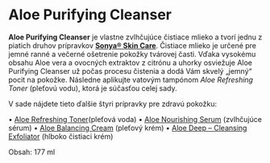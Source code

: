 Aloe Purifying Cleanser
=======================

**Aloe Purifying Cleanser** je vlastne zvlhčujúce čistiace mlieko a tvorí jednu
z piatich druhov prípravkov
**[Sonya® Skin Care](/sip/produkty-FLP/sonya-skin-care)**. Čistiace mlieko je určené pre
jemné ranné a večerné ošetrenie pokožky tvárovej časti. Vďaka vysokému obsahu
Aloe vera a ovocných extraktov z citrónu a uhorky osviežuje Aloe Purifying
Cleanser už počas procesu čistenia a dodá Vám skvelý „jemný“ pocit na pokožke.
Následne aplikujte vatovým tampónom *Aloe Refreshing Toner* (pleťovú vodu),
ktorá je súčasťou celej sady.

V sade nájdete tieto ďalšie štyri prípravky pre zdravú pokožku:

• [Aloe Refreshing Toner](/sip/produkty-FLP/aloe-refreshing-toner)(pleťová voda)
• [Aloe Nourishing Serum](/sip/produkty-FLP/aloe-nourishing-serum) (zvlhčujúce sérum)
• [Aloe Balancing Cream](/sip/produkty-FLP/aloe-balancing-cream) (pleťový krém)
• [Aloe Deep – Cleansing Exfoliator](/sip/produkty-FLP/aloe-deep-cleansing-exfoliator) (hlboko čistiaci krém)

Obsah: 177 ml
